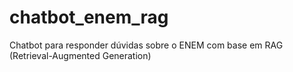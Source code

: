 # chatbot_enem_rag
Chatbot para responder dúvidas sobre o ENEM com base em RAG (Retrieval-Augmented Generation)
